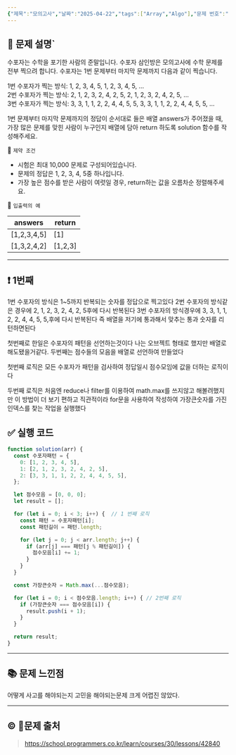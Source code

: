 ```yaml
---
{"제목":"모의고사","날짜":"2025-04-22","tags":["Array","Algo"],"문제 번호":"4","출제":"https://school.programmers.co.kr/learn/courses/30/lessons/42840","dg-publish":true,"permalink":"/공부/Algo/배열/모의고사/","dgPassFrontmatter":true}
---
```


## 📔 문제 설명`

수포자는 수학을 포기한 사람의 준말입니다. 수포자 삼인방은 모의고사에 수학 문제를 전부 찍으려 합니다. 수포자는 1번 문제부터 마지막 문제까지 다음과 같이 찍습니다.

1번 수포자가 찍는 방식: 1, 2, 3, 4, 5, 1, 2, 3, 4, 5, ...  
2번 수포자가 찍는 방식: 2, 1, 2, 3, 2, 4, 2, 5, 2, 1, 2, 3, 2, 4, 2, 5, ...  
3번 수포자가 찍는 방식: 3, 3, 1, 1, 2, 2, 4, 4, 5, 5, 3, 3, 1, 1, 2, 2, 4, 4, 5, 5, ...

1번 문제부터 마지막 문제까지의 정답이 순서대로 들은 배열 answers가 주어졌을 때, 가장 많은 문제를 맞힌 사람이 누구인지 배열에 담아 return 하도록 solution 함수를 작성해주세요.

📓 `제약 조건`

- 시험은 최대 10,000 문제로 구성되어있습니다.
- 문제의 정답은 1, 2, 3, 4, 5중 하나입니다.
- 가장 높은 점수를 받은 사람이 여럿일 경우, return하는 값을 오름차순 정렬해주세요.

📓 `입출력의 예`

| answers     | return  |
| ----------- | ------- |
| [1,2,3,4,5] | [1]     |
| [1,3,2,4,2] | [1,2,3] |


---
## ❗ 1번째

1번 수포자의 방식은 1~5까지 반복되는 숫자를 정답으로 찍고있다
2번 수포자의 방식같은 경우에 2, 1, 2, 3, 2, 4, 2, 5후에 다시 반복된다
3번 수포자의 방식경우에 3, 3, 1, 1, 2, 2, 4, 4, 5, 5,후에 다시 반복된다
즉 배열을 저기에 통과해서 맞추는 통과 숫자를 리턴하면된다

첫번째로 한일은 수포자의 패턴을 선언하는것이다 나는 오브젝트 형태로 했지만 배열로 해도됐을거같다.
두번째는 점수들의 모음을 배열로 선언하여 만들었다

첫번째 로직은 모든 수포자가 패턴을 검사하여 정답일시 점수모임에 값을 더하는 로직이다

두번째 로직은 처음엔 reduce나 filter를 이용하여 math.max를 쓰지않고 해볼려했지만 이 방법이 더 보기 편하고 직관적이라 for문을 사용하여 작성하여 가장큰숫자를 가진 인덱스를 찾는 작업을 실행했다
<br>
## ✅ 실행 코드

```js
function solution(arr) {
  const 수포자패턴 = {
    0: [1, 2, 3, 4, 5],
    1: [2, 1, 2, 3, 2, 4, 2, 5],
    2: [3, 3, 1, 1, 2, 2, 4, 4, 5, 5],
  };

  let 점수모음 = [0, 0, 0];
  let result = [];

  for (let i = 0; i < 3; i++) {  // 1 번째 로직 
    const 패턴 = 수포자패턴[i];
    const 패턴길이 = 패턴.length;

    for (let j = 0; j < arr.length; j++) {
      if (arr[j] === 패턴[j % 패턴길이]) {
        점수모음[i] += 1;
      }
    }
  }

  const 가장큰숫자 = Math.max(...점수모음);

  for (let i = 0; i < 점수모음.length; i++) { // 2번째 로직
    if (가장큰숫자 === 점수모음[i]) {
      result.push(i + 1);
    }
  }

  return result;
}
```


---

## 📚 문제 느낀점

어떻게 사고를 해야되는지 고민을 해야되는문제 크게 어렵진 않았다.

---
## © 문제 출처

> https://school.programmers.co.kr/learn/courses/30/lessons/42840
